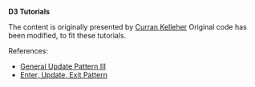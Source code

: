 **D3 Tutorials**

The content is originally presented by [Curran Kelleher](https://github.com/curran/screencasts/tree/gh-pages/introToD3)
Original code has been modified, to fit these tutorials.


References:
 - [General Update Pattern III](https://bl.ocks.org/mbostock/3808234)
 - [Enter, Update, Exit Pattern](http://bl.ocks.org/alansmithy/e984477a741bc56db5a5)
